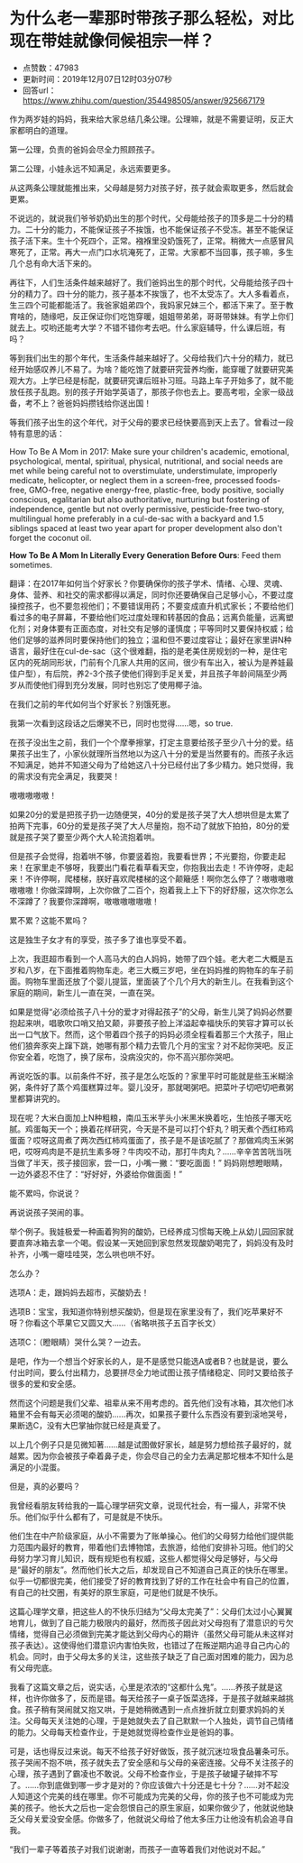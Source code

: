 # 为什么老一辈那时带孩子那么轻松，对比现在带娃就像伺候祖宗一样？
- 点赞数：47983
- 更新时间：2019年12月07日12时03分07秒
- 回答url：https://www.zhihu.com/question/354498505/answer/925667179
<body>
 <p data-pid="vE9TdnfD">作为两岁娃的妈妈，我来给大家总结几条公理。公理嘛，就是不需要证明，反正大家都明白的道理。</p>
 <p data-pid="Pj3hT7iG">第一公理，负责的爸妈会尽全力照顾孩子。</p>
 <p data-pid="Sj8MxRgG">第二公理，小娃永远不知满足，永远索要更多。</p>
 <p data-pid="XsFvcWM9">从这两条公理就能推出来，父母越是努力对孩子好，孩子就会索取更多，然后就会更累。</p>
 <p data-pid="ef1M9dZG">不说远的，就说我们爷爷奶奶出生的那个时代，父母能给孩子的顶多是二十分的精力。二十分的能力，不能保证孩子不挨饿，也不能保证孩子不受冻。甚至不能保证孩子活下来。生十个死四个，正常。襁褓里没奶饿死了，正常。稍微大一点感冒风寒死了，正常。再大一点门口水坑淹死了，正常。大家都不当回事，孩子嘛，多生几个总有命大活下来的。</p>
 <p data-pid="6M4FdrPd">再往下，人们生活条件越来越好了。我们爸妈出生的那个时代，父母能给孩子四十分的精力了。四十分的能力，孩子基本不挨饿了，也不太受冻了。大人多看着点，生三四个可能都能活了。我爸家姐弟四个，我妈家兄妹三个，都活下来了。至于教育啥的，随缘吧，反正保证你们吃饱穿暖，姐姐带弟弟，哥哥带妹妹。有学上你们就去上。哎哟还能考大学？不错不错你考去吧。什么家庭辅导，什么课后班，有吗？</p>
 <p data-pid="CgSM6sQ7">等到我们出生的那个年代，生活条件越来越好了。父母给我们六十分的精力，就已经开始感叹养儿不易了。为啥？能吃饱了就要研究营养均衡，能穿暖了就要研究美观大方。上学已经是标配，就要研究课后班补习班。马路上车子开始多了，就不能放任孩子乱跑。别的孩子开始学英语了，那孩子你也去上。要高考啦，全家一级战备，考不上？爸爸妈妈攒钱给你送出国！</p>
 <p data-pid="QlhAd--r">等我们孩子出生的这个年代，对于父母的要求已经快要高到天上去了。曾看过一段特有意思的话：</p>
 <p data-pid="tioILcD4">How To Be A Mom in 2017: Make sure your children's academic, emotional, psychological, mental, spiritual, physical, nutritional, and social needs are met while being careful not to overstimulate, understimulate, improperly medicate, helicopter, or neglect them in a screen-free, processed foods-free, GMO-free, negative energy-free, plastic-free, body positive, socially conscious, egalitarian but also authoritative, nurturing but fostering of independence, gentle but not overly permissive, pesticide-free two-story, multilingual home preferably in a cul-de-sac with a backyard and 1.5 siblings spaced at least two year apart for proper development also don't forget the coconut oil.</p>
 <p data-pid="W9Azk4Ts"><b>How To Be A Mom In Literally Every Generation Before Ours</b>: Feed them sometimes.</p>
 <p data-pid="xZiOpK1m">翻译：在2017年如何当个好家长？你要确保你的孩子学术、情绪、心理、灵魂、身体、营养、和社交的需求都得以满足，同时你还要确保自己足够小心，不要过度操控孩子，也不要忽视他们；不要错误用药；不要变成直升机式家长；不要给他们看过多的电子屏幕，不要给他们吃过度处理和转基因的食品；远离负能量，远离塑化剂；对身体要有正面态度，对社交有足够的谨慎度；平等同时又要保持权威；给他们足够的滋养同时要保持他们的独立；温和但不要过度容让；最好在家里讲N种语言，最好住在cul-de-sac（这个很难翻，指的是老美住房规划的一种，是住宅区内的死胡同形状，门前有个几家人共用的区间，很少有车出入，被认为是养娃最佳户型），有后院，养2-3个孩子使他们得到手足关爱，并且孩子年龄间隔至少两岁从而使他们得到充分发展，同时也别忘了使用椰子油。</p>
 <p data-pid="USuChMSv">在我们之前的年代如何当个好家长？别饿死崽。</p>
 <p data-pid="mOvLbJzT">我第一次看到这段话之后爆笑不已，同时也觉得……嗯，so true.</p>
 <p data-pid="lO4uDDkC">在孩子没出生之前，我们一个个摩拳擦掌，打定主意要给孩子至少八十分的爱。结果孩子出生了，小家伙就理所当然地以为这八十分的爱是当然要有的。而孩子永远不知满足，她并不知道父母为了给她这八十分已经付出了多少精力。她只觉得，我的需求没有完全满足，我要哭！</p>
 <p data-pid="j3Sl2wHw">嗷嗷嗷嗷嗷！</p>
 <p data-pid="F_HVcFN5">如果20分的爱是把孩子扔一边随便哭，40分的爱是孩子哭了大人想哄但是太累了拍两下完事，60分的爱是孩子哭了大人尽量抱，抱不动了就放下拍拍，80分的爱就是孩子哭了要至少两个大人轮流抱着哄。</p>
 <p data-pid="qDUtM1RT">但是孩子会觉得，抱着哄不够，你要竖着抱，我要看世界；不光要抱，你要走起来！在家里走不够呀，我要出门看花看草看天空，你抱我出去走！不许停呀，走起来！不许停啊，爬楼梯，朕好喜欢爬楼梯的这个颠簸感！啊你怎么停了？嗷嗷嗷嗷嗷嗷嗷！你做深蹲啊，上次你做了二百个，抱着我上上下下的好舒服，这次你怎么不深蹲了？我要你深蹲啊，嗷嗷嗷嗷嗷嗷！</p>
 <p data-pid="qynZ63DS">累不累？这能不累吗？</p>
 <p data-pid="K1BsObY9">这是独生子女才有的享受，孩子多了谁也享受不着。</p>
 <p data-pid="ihfborXx">上次，我逛超市看到一个人高马大的白人妈妈，她带了四个娃。老大老二大概是五岁和八岁，在下面推着购物车走。老三大概三岁吧，坐在妈妈推的购物车的车子前面。购物车里面还放了个婴儿提篮，里面装了个几个月大的新生儿。在我看到这个家庭的期间，新生儿一直在哭，一直在哭。</p>
 <p data-pid="cpY6EuxU">如果是觉得“必须给孩子八十分的爱才对得起孩子”的父母，新生儿哭了妈妈必然要抱起来哄，唱歌吹口哨又拍又颠，非要孩子脸上洋溢起幸福快乐的笑容才算可以长出一口气放下。然而，这个带着四个孩子的妈妈必须全程看着那三个大孩子，阻止他们狼奔豕突上蹿下跳，她哪有那个精力去管几个月的宝宝？对不起你哭吧。反正你安全着，吃饱了，换了尿布，没病没灾的，你不高兴那你哭吧。</p>
 <p data-pid="9rOqrE6J">再说吃饭的事。以前条件不好，孩子是怎么吃饭的？家里平时可能就是些玉米糊涂粥，条件好了蒸个鸡蛋糕算过年。婴儿没牙，那就喝粥吧。把菜叶子切吧切吧煮粥里都算讲究的。</p>
 <p data-pid="AIT70iTd">现在呢？大米白面加上N种粗粮，南瓜玉米芋头小米黑米换着吃，生怕孩子哪天吃腻。鸡蛋每天一个；换着花样研究，今天是不是可以打个虾丸？明天煮个西红柿鸡蛋面？哎呀这周煮了两次西红柿鸡蛋面了，孩子是不是该吃腻了？那做鸡肉玉米粥吧，哎呀鸡肉是不是抗生素多呀？牛肉咬不动，那打牛肉丸？……辛辛苦苦咣当咣当做了半天，孩子接回家，尝一口，小嘴一撇：“要吃面面！” 妈妈刚想瞪眼睛，一边外婆忍不住了：“好好好，外婆给你做面面！”</p>
 <p data-pid="3RXX0HDg">能不累吗，你说说？</p>
 <p data-pid="4xemyvwc">再说说孩子哭闹的事。</p>
 <p data-pid="yw7tfrIw">举个例子。我娃极爱一种画着狗狗的酸奶，已经养成习惯每天晚上从幼儿园回家就要直奔冰箱去拿一个喝。假设某一天她回到家忽然发现酸奶喝完了，妈妈没有及时补齐，小嘴一瘪哇哇哭，怎么哄也哄不好。</p>
 <p data-pid="SWUA0Gfa">怎么办？</p>
 <p data-pid="P476eRuv">选项A：走，跟妈妈去超市，买酸奶去！</p>
 <p data-pid="TPJQZTpK">选项B：宝宝，我知道你特别想买酸奶，但是现在家里没有了，我们吃苹果好不呀？你看这个苹果它又圆又大……（省略哄孩子五百字长文）</p>
 <p data-pid="Axq4zXmS">选项C：（瞪眼睛）哭什么哭？一边去。</p>
 <p data-pid="pGfY2Sxu">是吧，作为一个想当个好家长的人，是不是感觉只能选A或者B？也就是说，要么付出时间，要么付出精力，总要拼尽全力地试图让孩子情绪稳定、同时又要给孩子很多的爱和安全感。</p>
 <p data-pid="0UrPQpqU">然而这个问题是我们父辈、祖辈从来不用考虑的。首先他们没有冰箱，其次他们冰箱里不会有每天必须喝的酸奶……再次，如果孩子要什么东西没有要到滚地哭号，果断选C，没有大巴掌抽你就已经是真爱了。</p>
 <p data-pid="Yp6jU6x0">以上几个例子只是见微知著……越是试图做好家长，越是努力想给孩子最好的，就越累。因为你会被孩子牵着鼻子走，你会尽自己的全力去满足那坨根本不知什么是满足的小混蛋。</p>
 <p data-pid="Gvu-Mt6I">但是，真的必要吗？</p>
 <p data-pid="wVSbaFoV">我曾经看朋友转给我的一篇心理学研究文章，说现代社会，有一撮人，非常不快乐。他们似乎什么都有了，可是就是不快乐。</p>
 <p data-pid="cMb6KtNt">他们生在中产阶级家庭，从小不需要为了账单操心。他们的父母努力给他们提供能力范围内最好的教育，带着他们去博物馆，去旅游，给他们安排补习班。他们的父母努力学习育儿知识，既有规矩也有权威，这些人都觉得父母足够好，与父母是“最好的朋友”。然而他们长大之后，却发现自己不知道自己真正的快乐在哪里。似乎一切都很完美，他们接受了好的教育找到了好的工作在社会中有自己的位置，有自己的社交圈，有美好的原生家庭，可是他们就是不快乐。</p>
 <p data-pid="OUaoaaVs">这篇心理学文章，把这些人的不快乐归结为“父母太完美了”：父母们太过小心翼翼地育儿，做到了自己能力极限内的最好，然而孩子因此对父母抱有了潜意识的亏欠情绪，觉得自己必须做到完美才能达到父母内心的期许（虽然父母可能从未这样对孩子表达）。这使得他们潜意识内害怕失败，也错过了在叛逆期内追寻自己内心的机会。同时，由于父母太多的关注，这些孩子缺乏了自己面对困难的能力，因为总有父母兜底。</p>
 <p data-pid="4yddMcDp">我看了这篇文章之后，说实话，心里是浓浓的“这都什么鬼”。……养孩子就是这样，也许你做多了，反而是错。每天给孩子一桌子饭菜选择，于是孩子就越来越挑食。孩子稍有哭闹就又抱又哄，于是她稍微遇到一点点挫折就立刻要求妈妈的关注。父母每天关注她的心理，于是她就失去了自己默默一个人独处，调节自己情绪的能力。父母每天检查作业，于是她就觉得检查作业是爸妈的事。</p>
 <p data-pid="0ukQYJnD">可是，话也得反过来说。每天不给孩子好好做饭，孩子就沉迷垃圾食品薯条可乐。孩子哭闹不抱不哄，孩子就失去了安全感和与父母的亲密连接。父母不关注孩子的心理，孩子遇到了霸凌也不敢说。父母不检查作业，于是孩子破罐子破摔不写了。……你到底做到哪一步才是对的？你应该做六十分还是七十分？……对不起没人知道这个完美的线在哪里。你不可能成为完美的父母，你的孩子也不可能成为完美的孩子。他长大之后也一定会怨恨自己的原生家庭，如果你做少了，他就说他缺乏父母关爱没安全感。你做多了，他就说父母给了他太多压力让他没有机会追寻自我。</p>
 <p data-pid="jsfwsRV0">“我们一辈子等着孩子对我们说谢谢，而孩子一直等着我们对他说对不起。”</p>
</body>
